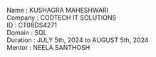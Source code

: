Name : KUSHAGRA MAHESHWARI	\
Company : CODTECH IT SOLUTIONS \
ID : CT08DS4271  \
Domain : SQL  \
Duration : JULY 5th, 2024 to AUGUST 5th, 2024  \
Mentor : NEELA SANTHOSH
